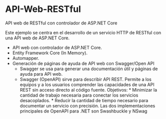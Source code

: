 # API-Web-RESTful
API web de RESTful con controlador de ASP.NET Core

Este ejemplo se centra en el desarrollo de un servicio HTTP de RESTful con una API web de ASP.NET Core.

* API web con controlador de ASP.NET Core.
* Entity Framework Core (In Memory).
* Automapper.
* Generación de páginas de ayuda de API web con Swagger/Open API
    * Swagger se usa para generar una documentación útil y páginas de ayuda para API web.
    * Swagger (OpenAPI)  sirve para describir API REST. Permite a los equipos y a los usuarios comprender las capacidades de una API REST sin acceso directo al código fuente. Objetivos:
          * Minimizar la cantidad de trabajo necesaria para conectar los servicios desacoplados.
          * Reducir la cantidad de tiempo necesario para documentar un servicio con precisión.
Las dos implementaciones principales de OpenAPI para .NET son Swashbuckle y NSwag
